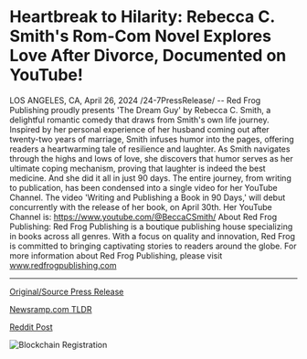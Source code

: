 # Heartbreak to Hilarity: Rebecca C. Smith's Rom-Com Novel Explores Love After Divorce, Documented on YouTube!

LOS ANGELES, CA, April 26, 2024 /24-7PressRelease/ -- Red Frog Publishing proudly presents 'The Dream Guy' by Rebecca C. Smith, a delightful romantic comedy that draws from Smith's own life journey. Inspired by her personal experience of her husband coming out after twenty-two years of marriage, Smith infuses humor into the pages, offering readers a heartwarming tale of resilience and laughter. As Smith navigates through the highs and lows of love, she discovers that humor serves as her ultimate coping mechanism, proving that laughter is indeed the best medicine.  And she did it all in just 90 days. The entire journey, from writing to publication, has been condensed into a single video for her YouTube Channel. The video 'Writing and Publishing a Book in 90 Days,' will debut concurrently with the release of her book, on April 30th.  Her YouTube Channel is: https://www.youtube.com/@BeccaCSmith/  About Red Frog Publishing:  Red Frog Publishing is a boutique publishing house specializing in books across all genres. With a focus on quality and innovation, Red Frog is committed to bringing captivating stories to readers around the globe.  For more information about Red Frog Publishing, please visit www.redfrogpublishing.com 

---

[Original/Source Press Release](https://www.24-7pressrelease.com/press-release/510335/heartbreak-to-hilarity-rebecca-c-smiths-rom-com-novel-explores-love-after-divorce-documented-on-youtube)
                    

[Newsramp.com TLDR](None) 



[Reddit Post](https://www.reddit.com/r/BookNews/comments/1cdf05u/author_rebecca_c_smith_shares_heartwarming_tale/) 



![Blockchain Registration](https://cdn.newsramp.app/24-7PressRelease/qrcode/244/26/knobgMhm.webp)